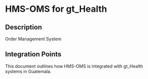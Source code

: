 # HMS-OMS for gt_Health

## Description

Order Management System

## Integration Points

This document outlines how HMS-OMS is integrated with gt_Health systems in Guatemala.
